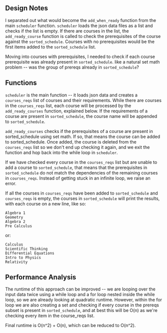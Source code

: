## Design Notes

I separated out what would become the ```add_when_ready``` function from the main ```scheduler``` function.  ```scheduler``` loads the json data files as a list and checks if the list is empty. If there are courses in the list, the ```add_ready_course``` function is called to check the prerequisites of the course against the ```sorted_schedule```. Courses with no prerequisites would be the first items added to the ```sorted_schedule``` list. 

Moving into courses with prerequisites, I needed to check if each course prerequisite was already present in ```sorted_schedule```.  like a natural set math problem -- was the group of prereqs already in ```sorted_schedule```?  

## Functions
```scheduler``` is the main function -- it loads json data and creates a ```courses_reqs``` list of courses and their requirements. While there are courses in the ```courses_reqs``` list, each course will be processed by the ```add_ready_courses``` function, explained below. If the requirements of a course are present in ```sorted_schedule```, the course name will be appended to ```sorted_schedule```. 

```add_ready_courses``` checks if the prerequisites of a course are present in sorted_schedule using set math. If so, that means the course can be added to sorted_schedule. Once added, the course is deleted from the ```courses_reqs``` list so we don't end up checking it again, and we exit the function and hop back into the while loop in ```scheduler```.  

If we have checked every course in the ```courses_reqs``` list but are unable to add a course to ```sorted_schedule```, that means that the prerequisites in ```sorted_schedule``` do not match the dependencies of the remaining courses in ```courses_reqs```. Instead of getting stuck in an infinite loop, we raise an error.

If all the courses in ```courses_reqs``` have been added to ```sorted_schedule``` and ```courses_reqs``` is empty, the courses in ```sorted_schedule``` will print the results, with each course on a new line, like so:

```
Algebra 1
Geometry
Algebra 2
Pre Calculus
```

or:

```
Calculus
Scientific Thinking
Differential Equations
Intro to Physics
Relativity
```

## Performance Analysis

The runtime of this approach can be improved -- we are looping over the input data twice using a while loop and a for loop nested inside the while loop, so we are already looking at quadratic runtime. However, within the for loop we are also creating a set and checking if every course in the prereqs subset is present in ```sorted_schedule```, and at best this will be O(n) as we're checking every item in the course_reqs list. 

Final runtime is O(n^2) + O(n), which can be reduced to O(n^2).